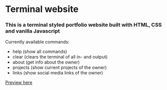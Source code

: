 # Terminal website

### This is a terminal styled portfolio website built with HTML, CSS and vanilla Javascript

Currently available commands:
- help (show all commands)
- clear (clears the terminal of all in- and output)
- about (get info about the owner)
- projects (show current projects of the owner)
- links (show social media links of the owner)


[Preview here](https://harmonious-platypus-6d8124.netlify.app/)
